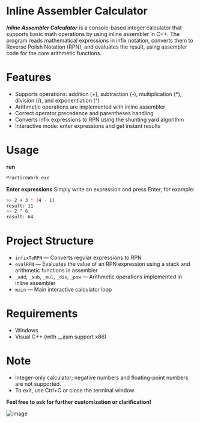 # Inline Assembler Calculator
__*Inline Assembler Calculator*__ is a console-based integer calculator that supports basic math operations by using inline assembler in C++. The program reads mathematical expressions in infix notation, converts them to Reverse Polish Notation (RPN), and evaluates the result, using assembler code for the core arithmetic functions.

# Features
*  Supports operations: addition (+), subtraction (-), multiplication (*), division (/), and exponentiation (^)
*  Arithmetic operations are implemented with inline assembler
* Correct operator precedence and parentheses handling
* Converts infix expressions to RPN using the shunting yard algorithm
* Interactive mode: enter expressions and get instant results

# Usage
__run__
```bash
PracticeWork.exe
```

__Enter expressions__
Simply write an expression and press Enter, for example:
```bash
>> 2 + 3 * (4 - 1)
result: 11
>> 2 ^ 6
result: 64
```

# Project Structure
* `infixToRPN` — Converts regular expressions to RPN
* `evalRPN` — Evaluates the value of an RPN expression using a stack and arithmetic functions in assembler
* `_add`, `_sub`, `_mul`, `_div`, `_pow` — Arithmetic operations implemented in inline assembler
* `main` — Main interactive calculator loop

# Requirements
* Windows
* Visual C++ (with __asm support x86)

# Note
* Integer-only calculator; negative numbers and floating-point numbers are not supported.
* To exit, use Ctrl+C or close the terminal window.

__Feel free to ask for further customization or clarification!__


![image](https://media.tenor.com/-BjTGPdDJNAAAAAi/cpp-cplusplus.gif)
  
